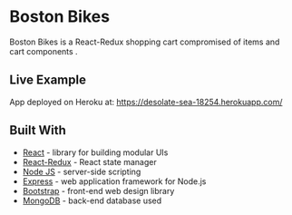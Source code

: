 # Boston Bikes

Boston Bikes is a React-Redux shopping cart compromised of items and cart components .

## Live Example

App deployed on Heroku at: https://desolate-sea-18254.herokuapp.com/

## Built With

* [React](https://reactjs.org/) - library for building modular UIs
* [React-Redux](https://github.com/reactjs/react-redux) - React state manager
* [Node JS](https://nodejs.org/en/) - server-side scripting 
* [Express](https://expressjs.com/) - web application framework for Node.js
* [Bootstrap](https://getbootstrap.com/) - front-end web design library
* [MongoDB](https://www.mongodb.com/) - back-end database used

